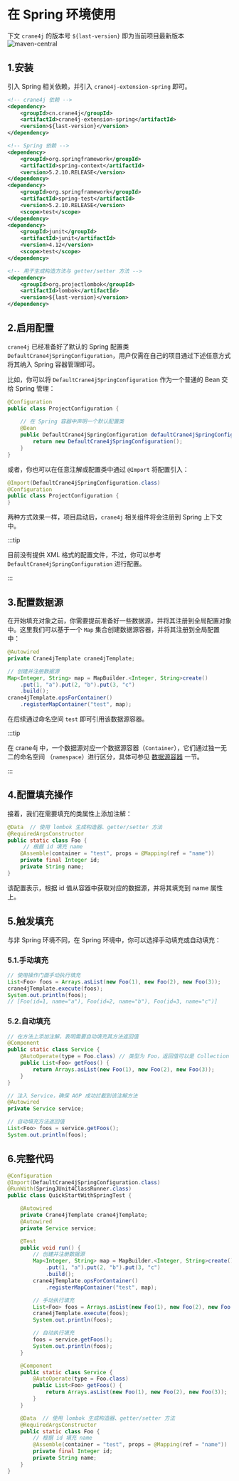 # 在 Spring 环境使用

下文 `crane4j` 的版本号 `${last-version}` 即为当前项目最新版本 ![maven-central](https://img.shields.io/github/v/release/Createsequence/crane4j?include_prereleases)

## 1.安装

引入 Spring 相关依赖，并引入 `crane4j-extension-spring` 即可。

~~~xml
<!-- crane4j 依赖 -->
<dependency>
    <groupId>cn.crane4j</groupId>
    <artifactId>crane4j-extension-spring</artifactId>
    <version>${last-version}</version>
</dependency>

<!-- Spring 依赖 -->
<dependency>
    <groupId>org.springframework</groupId>
    <artifactId>spring-context</artifactId>
    <version>5.2.10.RELEASE</version>
</dependency>
<dependency>
    <groupId>org.springframework</groupId>
    <artifactId>spring-test</artifactId>
    <version>5.2.10.RELEASE</version>
    <scope>test</scope>
</dependency>
<dependency>
    <groupId>junit</groupId>
    <artifactId>junit</artifactId>
    <version>4.12</version>
    <scope>test</scope>
</dependency>

<!-- 用于生成构造方法与 getter/setter 方法 -->
<dependency>
    <groupId>org.projectlombok</groupId>
    <artifactId>lombok</artifactId>
    <version>${last-version}</version>
</dependency>
~~~

## 2.启用配置

`crane4j` 已经准备好了默认的 Spring 配置类 `DefaultCrane4jSpringConfiguration`，用户仅需在自己的项目通过下述任意方式将其纳入 Spring 容器管理即可。

比如，你可以将 `DefaultCrane4jSpringConfiguration` 作为一个普通的 Bean 交给 Spring 管理：

~~~java
@Configuration
public class ProjectConfiguration {
    
    // 在 Spring 容器中声明一个默认配置类
    @Bean
    public DefaultCrane4jSpringConfiguration defaultCrane4jSpringConfiguration() {
        return new DefaultCrane4jSpringConfiguration();
    }
}
~~~

或者，你也可以在任意注解或配置类中通过 `@Import` 将配置引入：

~~~java
@Import(DefaultCrane4jSpringConfiguration.class)
@Configuration
public class ProjectConfiguration {
}
~~~

两种方式效果一样，项目启动后，`crane4j` 相关组件将会注册到 Spring 上下文中。

:::tip

目前没有提供 XML 格式的配置文件，不过，你可以参考 `DefaultCrane4jSpringConfiguration` 进行配置。

:::

## 3.配置数据源

在开始填充对象之前，你需要提前准备好一些数据源，并将其注册到全局配置对象中。这里我们可以基于一个 `Map` 集合创建数据源容器，并将其注册到全局配置中：

~~~java
@Autowired
private Crane4jTemplate crane4jTemplate;

// 创建并注册数据源
Map<Integer, String> map = MapBuilder.<Integer, String>create()
    .put(1, "a").put(2, "b").put(3, "c")
    .build();
crane4jTemplate.opsForContainer()
    .registerMapContainer("test", map);
~~~

在后续通过命名空间 `test` 即可引用该数据源容器。

:::tip

在 crane4j 中，一个数据源对应一个数据源容器（`Container`），它们通过独一无二的命名空间 （`namespace`）进行区分，具体可参见 [数据源容器](./../../basic/container/container_abstract) 一节。

:::

## 4.配置填充操作

接着，我们在需要填充的类属性上添加注解：

~~~java
@Data  // 使用 lombok 生成构造器、getter/setter 方法
@RequiredArgsConstructor
public static class Foo {
     // 根据 id 填充 name
    @Assemble(container = "test", props = @Mapping(ref = "name"))
    private final Integer id;
    private String name;
}
~~~

该配置表示，根据 id 值从容器中获取对应的数据源，并将其填充到 name 属性上。

## 5.触发填充

与非 Spring 环境不同，在 Spring 环境中，你可以选择手动填充或自动填充：

### 5.1.手动填充

~~~java
// 使用操作门面手动执行填充
List<Foo> foos = Arrays.asList(new Foo(1), new Foo(2), new Foo(3));
crane4jTemplate.execute(foos);
System.out.println(foos);
// [Foo(id=1, name="a"), Foo(id=2, name="b"), Foo(id=3, name="c")]
~~~

### 5.2.自动填充

~~~java
// 在方法上添加注解，表明需要自动填充其方法返回值
@Component
public static class Service {
    @AutoOperate(type = Foo.class) // 类型为 Foo，返回值可以是 Collection 集合、数值或单个对象
    public List<Foo> getFoos() {
        return Arrays.asList(new Foo(1), new Foo(2), new Foo(3));
    }
}

// 注入 Service，确保 AOP 成功拦截到该注解方法
@Autowired
private Service service;

// 自动填充方法返回值
List<Foo> foos = service.getFoos();
System.out.println(foos);
~~~

## 6.完整代码

~~~java
@Configuration
@Import(DefaultCrane4jSpringConfiguration.class)
@RunWith(SpringJUnit4ClassRunner.class)
public class QuickStartWithSpringTest {

    @Autowired
    private Crane4jTemplate crane4jTemplate;
    @Autowired
    private Service service;

    @Test
    public void run() {
        // 创建并注册数据源
        Map<Integer, String> map = MapBuilder.<Integer, String>create()
            .put(1, "a").put(2, "b").put(3, "c")
            .build();
        crane4jTemplate.opsForContainer()
            .registerMapContainer("test", map);

        // 手动执行填充
        List<Foo> foos = Arrays.asList(new Foo(1), new Foo(2), new Foo(3));
        crane4jTemplate.execute(foos);
        System.out.println(foos);

        // 自动执行填充
        foos = service.getFoos();
        System.out.println(foos);
    }

    @Component
    public static class Service {
        @AutoOperate(type = Foo.class)
        public List<Foo> getFoos() {
            return Arrays.asList(new Foo(1), new Foo(2), new Foo(3));
        }
    }

    @Data  // 使用 lombok 生成构造器、getter/setter 方法
    @RequiredArgsConstructor
    public static class Foo {
        // 根据 id 填充 name
        @Assemble(container = "test", props = @Mapping(ref = "name"))
        private final Integer id;
        private String name;
    }
}
~~~

